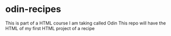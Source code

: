 # odin-recipes
This is part of a HTML course I am taking called Odin
This repo will have the HTML of my first HTML project of a recipe